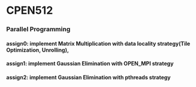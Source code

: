 # CPEN512
### Parallel Programming
#### assign0: implement Matrix Multiplication with data locality strategy(Tile Optimization, Unrolling), 
#### assign1: implement Gaussian Elimination with OPEN_MPI strategy
#### assign2: implement Gaussian Elimination with pthreads strategy
